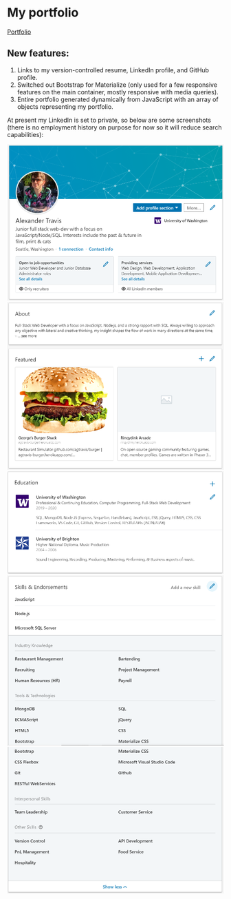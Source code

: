 # My portfolio

[Portfolio](https://agtravis.github.io/)

## New features:

1. Links to my version-controlled resume, LinkedIn profile, and GitHub profile.
1. Switched out Bootstrap for Materialize (only used for a few responsive features on the main container, mostly responsive with media queries).
1. Entire portfolio generated dynamically from JavaScript with an array of objects representing my portfolio.

At present my LinkedIn is set to private, so below are some screenshots (there is no employment history on purpose for now so it will reduce search capabilities):

![Linkedin1](./assets/images/linkedin1.PNG)
![Linkedin2](./assets/images/linkedin2.PNG)
![Linkedin3](./assets/images/linkedin3.PNG)
![Linkedin4](./assets/images/linkedin4.PNG)
![Linkedin5](./assets/images/linkedin5.PNG)
